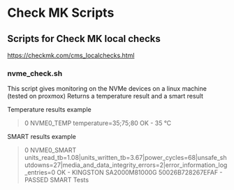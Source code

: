 # Check MK Scripts

## Scripts for Check MK local checks
https://checkmk.com/cms_localchecks.html

### nvme_check.sh
This script gives monitoring on the NVMe devices on a linux machine (tested on proxmox)
Returns a temperature result and a smart result

Temperature results example
> 0 NVME0_TEMP temperature=35;75;80 OK - 35 °C

SMART results example
> 0 NVME0_SMART units_read_tb=1.08|units_written_tb=3.67|power_cycles=68|unsafe_shutdowns=27|media_and_data_integrity_errors=2|error_information_log_entries=0 OK - KINGSTON SA2000M81000G 50026B728267EFAF  - PASSED SMART Tests
